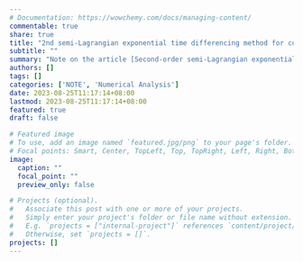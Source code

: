 ```yaml
---
# Documentation: https://wowchemy.com/docs/managing-content/
commentable: true
share: true
title: "2nd semi-Lagrangian exponential time differencing method for convective Allen-Cahn equation"
subtitle: ""
summary: "Note on the article [Second-order semi-Lagrangian exponential time differencing method with enhanced error estimate for the convective Allen-Cahn equation, *J. Sci. Comput.* (2023)](https://doi.org/10.1007/s10915-023-02316-0), by Jingwei Li, Rihui Lan, Yongyong Cai, Lili Ju, and Xiaoqiang Wang."
authors: []
tags: []
categories: ['NOTE', 'Numerical Analysis']
date: 2023-08-25T11:17:14+08:00
lastmod: 2023-08-25T11:17:14+08:00
featured: true
draft: false

# Featured image
# To use, add an image named `featured.jpg/png` to your page's folder.
# Focal points: Smart, Center, TopLeft, Top, TopRight, Left, Right, BottomLeft, Bottom, BottomRight.
image:
  caption: ""
  focal_point: ""
  preview_only: false

# Projects (optional).
#   Associate this post with one or more of your projects.
#   Simply enter your project's folder or file name without extension.
#   E.g. `projects = ["internal-project"]` references `content/project/deep-learning/index.md`.
#   Otherwise, set `projects = []`.
projects: []
---
```

